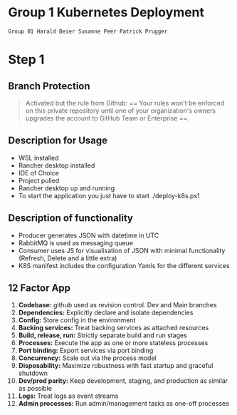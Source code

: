 # Group 1 Kubernetes Deployment
```
Group 01 Harald Beier Susanne Peer Patrick Prugger
```
# Step 1
## Branch Protection
> Activated but the rule from Github: == Your rules won't be enforced on this private repository until one of your organization's owners upgrades the account to GitHub Team or Enterprise ==.
## Description for Usage
- WSL installed
- Rancher desktop installed
- IDE of Choice
- Project pulled
- Rancher desktop up and running
- To start the application you just have to start ./deploy-k8s.ps1
## Description of functionality
- Producer generates JSON with datetime in UTC
- RabbitMQ is used as messaging queue
- Consumer uses JS for visualisation of JSON with minimal functionality (Refresh, Delete and a little extra)
- K8S manifest includes the configuration Yamls for the different services
## 12 Factor App 
1. **Codebase:** github used as revision control. Dev and Main branches
2. **Dependencies:** Explicitly declare and isolate dependencies
3. **Config:** Store config in the environment
4. **Backing services:** Treat backing services as attached resources
5. **Build, release, run:** Strictly separate build and run stages
6. **Processes:** Execute the app as one or more stateless processes
7. **Port binding:** Export services via port binding
8. **Concurrency:** Scale out via the process model
9. **Disposability:** Maximize robustness with fast startup and graceful shutdown
10. **Dev/prod parity:** Keep development, staging, and production as similar as possible
11. **Logs:** Treat logs as event streams
12. **Admin processes:** Run admin/management tasks as one-off processes

